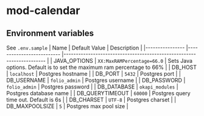 # mod-calendar
## Environment variables
See `.env.sample`
| Name             | Default Value              | Description                                                            |
|---------------- |-------------------------- |---------------------------------------------------------------------- |
| JAVA\_OPTIONS    | `XX:MaxRAMPercentage=66.0` | Sets Java options. Default is to set the maximum ram percentage to 66% |
| DB\_HOST         | `localhost`                | Postgres hostname                                                      |
| DB\_PORT         | `5432`                     | Postgres port                                                          |
| DB\_USERNAME     | `folio_admin`              | Postgres username                                                      |
| DB\_PASSWORD     | `folio_admin`              | Postgres password                                                      |
| DB\_DATABASE     | `okapi_modules`            | Postgres database name                                                 |
| DB\_QUERYTIMEOUT | `60000`                    | Postgres query time out. Default is 6s                                 |
| DB\_CHARSET      | `UTF-8`                    | Postgres charset                                                       |
| DB\_MAXPOOLSIZE  | `5`                        | Postgres max pool size                                                 |
